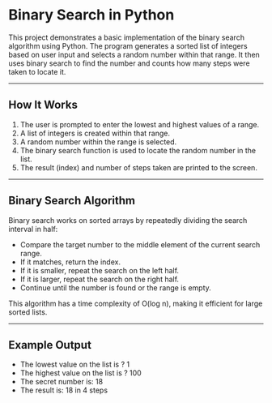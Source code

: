 # Binary Search in Python

This project demonstrates a basic implementation of the binary search algorithm using Python. The program generates a sorted list of integers based on user input and selects a random number within that range. It then uses binary search to find the number and counts how many steps were taken to locate it.

---

## How It Works

1. The user is prompted to enter the lowest and highest values of a range.
2. A list of integers is created within that range.
3. A random number within the range is selected.
4. The binary search function is used to locate the random number in the list.
5. The result (index) and number of steps taken are printed to the screen.

---

## Binary Search Algorithm

Binary search works on sorted arrays by repeatedly dividing the search interval in half:

- Compare the target number to the middle element of the current search range.
- If it matches, return the index.
- If it is smaller, repeat the search on the left half.
- If it is larger, repeat the search on the right half.
- Continue until the number is found or the range is empty.

This algorithm has a time complexity of O(log n), making it efficient for large sorted lists.

---

## Example Output

- The lowest value on the list is ? 1
- The highest value on the list is ? 100
- The secret number is: 18
- The result is: 18 in 4 steps
